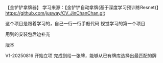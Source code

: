 【金铲铲拿牌器】
学习来源：【金铲铲自动拿牌(基于深度学习预训练Resnet)】 https://github.com/jusway/CV_JinChanChan.git

这个项目是跟着学习的，自己一行一行手敲代码
视觉学习的第一个项目

用到的安装包后边补充


版本

V1-20250816
开始立项
完成到给一张牌，能够从已有牌库选择出最匹配的牌
